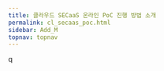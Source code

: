 ```yaml
---
title: 클라우드 SECaaS 온라인 PoC 진행 방법 소개
permalink: cl_secaas_poc.html
sidebar: Add_M
topnav: topnav
---
```


q